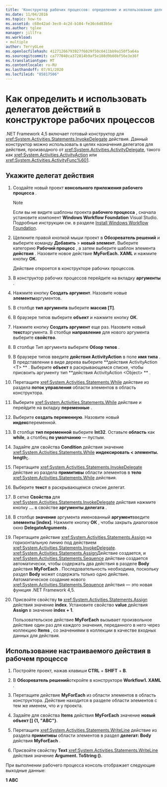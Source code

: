 ```yaml
---
title: 'Конструктор рабочих процессов: определение и использование делегатов действий'
ms.date: 11/04/2016
ms.topic: how-to
ms.assetid: c68e42ad-3ec0-4c2d-b104-fe36c6d83b5e
ms.author: tglee
manager: jillfra
ms.workload:
- multiple
author: TerryGLee
ms.openlocfilehash: 41271266793927f6029f50c0411bb9a150f5a64a
ms.sourcegitcommit: ca777040ca372014b9af5e188d9b60bf56e3e36f
ms.translationtype: MT
ms.contentlocale: ru-RU
ms.lasthandoff: 07/01/2020
ms.locfileid: "85817506"
---
```

# <a name="how-to-define-and-consume-activity-delegates-in-the-workflow-designer"></a>Как определить и использовать делегатов действий в конструкторе рабочих процессов

.NET Framework 4,5 включает готовый конструктор для <xref:System.Activities.Statements.InvokeDelegate> действия. Данный конструктор можно использовать в целях назначения делегатов для действия, производного от <xref:System.Activities.ActivityDelegate>, такого как <xref:System.Activities.ActivityAction> или <xref:System.Activities.ActivityFunc%601>.

## <a name="define-an-activity-delegate"></a>Укажите делегат действия

1. Создайте новый проект **консольного приложения рабочего процесса** .

   > [!NOTE]
   > Если вы не видите шаблоны проекта **рабочего процесса** , сначала установите компонент **Windows Workflow Foundation** Visual Studio. Подробные инструкции см. в разделе [Install Windows Workflow Foundation](developing-applications-with-the-workflow-designer.md#install-windows-workflow-foundation).

3. Щелкните правой кнопкой мыши проект в **Обозреватель решений** и выберите команду **Добавить**  >  **новый элемент**. Выберите категорию **Рабочий процесс** , а затем выберите шаблон элемента **действия** . Назовите новое действие **MyForEach. XAML** и нажмите кнопку **ОК**.

   Действие откроется в конструкторе рабочих процессов.

4. В конструктор рабочих процессов перейдите на вкладку **аргументы** .

5. Нажмите кнопку **Создать аргумент**. Назовите новые **элементы**аргументов.

6. В столбце **тип аргумента** выберите **массив [T]**.

7. В браузере типов выберите **объект** и нажмите кнопку **ОК**.

8. Нажмите кнопку **Создать аргумент** еще раз. Назовите новый **текст**аргумента. В столбце **направление** для нового аргумента выберите **свойство**.

9. В столбце Тип аргумента выберите **Обзор типов** .

10. В браузере типов введите **действия ActivityAction** в поле **имя типа** . В представлении в виде дерева выберите **действия ActivityAction \<T> ** . Выберите **объект** в раскрывающемся списке, чтобы присвоить аргументу тип **действия ActivityAction \<Object> ** .

11. Перетащите <xref:System.Activities.Statements.While> действие из раздела **поток управления** области элементов в область конструктора.

12. Выберите <xref:System.Activities.Statements.While> действие и перейдите на вкладку **переменные** .

13. Выберите **создать переменную**. Назовите новый **индекс**переменной.

14. В столбце **тип переменной** выберите **Int32**. Оставьте **область** как **while**, а столбец **по умолчанию** — пустым.

15. Задайте для свойства **Condition** действия значение <xref:System.Activities.Statements.While> **индексировать < элементы. length;**.

16. Перетащите <xref:System.Activities.Statements.InvokeDelegate> действие из раздела **примитивы** области элементов в **тело** <xref:System.Activities.Statements.While> действия.

17. Выберите **текст** в раскрывающемся списке делегат.

18. В сетке **Свойства** для <xref:System.Activities.Statements.InvokeDelegate> действия нажмите кнопку **...** в свойстве **аргументы делегата** .

19. В столбце **значение** аргумента именованный **аргумент**введите **элементы [index]**. Нажмите кнопку **ОК** , чтобы закрыть диалоговое окно **DelegateArguments** .

20. Перетащите действие <xref:System.Activities.Statements.Assign> на горизонтальную линию под действием <xref:System.Activities.Statements.InvokeDelegate>. <xref:System.Activities.Statements.Assign>Действие создается, и <xref:System.Activities.Statements.Sequence> действие создается автоматически, чтобы содержать два действия в разделе **Body** действия **MyForEach** . Последовательность необходима, поскольку раздел **Body** может содержать только одно действие. Автоматическое создание нового <xref:System.Activities.Statements.Sequence> действия — это новая функция .NET Framework 4,5.

21. Присвойте свойству **to** <xref:System.Activities.Statements.Assign> действия значение **index**. Установите свойство **value** действия **Assign** в значение **index + 1**.

    Пользовательское действие **MyForEach** вызывает произвольное действие один раз для каждого значения, переданного в него через коллекцию **Items** , со значениями в коллекции в качестве входных данных для действия.

## <a name="use-the-custom-activity-in-a-workflow"></a>Использование настраиваемого действия в рабочем процессе

1. Постройте проект, нажав клавиши **CTRL** + **SHIFT** + **B**.

2. В **Обозреватель решений**откройте в конструкторе **Workflow1. XAML** .

3. Перетащите действие **MyForEach** из области элементов в область конструктора. Действие находится в разделе области элементов с тем же именем, что и у проекта.

4. Задайте для свойства **Items** действия **MyForEach** значение **новый объект [] {1, "ABC"}**.

5. Перетащите <xref:System.Activities.Statements.WriteLine> действие из раздела **примитивы** области элементов в раздел **делегат: Body** действия **MyForEach** .

6. Присвойте свойству **Text** <xref:System.Activities.Statements.WriteLine> действия значение **Argument. ToString ()**.

При выполнении рабочего процесса консоль отображает следующие выходные данные:

**1** 
 **ABC**
